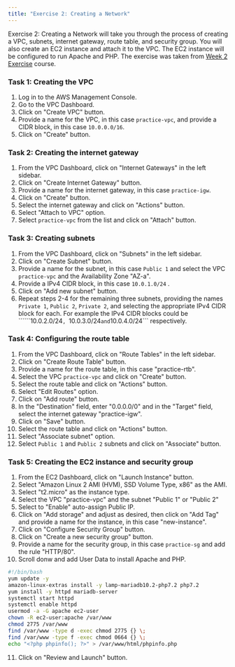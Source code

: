 ```yaml
---
title: "Exercise 2: Creating a Network"
---
```

Exercise 2: Creating a Network will take you through the process of creating a VPC, subnets, internet gateway, route table, and security group. You will also create an EC2 instance and attach it to the VPC. The EC2 instance will be configured to run Apache and PHP. The exercise was taken from [Week 2 Exercise](https://www.coursera.org/learn/aws-certified-solutions-architect-associate/home/week/2) course.

### Task 1: Creating the VPC

1. Log in to the AWS Management Console.
2. Go to the VPC Dashboard.
3. Click on "Create VPC" button.
4. Provide a name for the VPC, in this case `practice-vpc`, and provide a CIDR block, in this case ```10.0.0.0/16```.
5. Click on "Create" button.
### Task 2: Creating the internet gateway

1. From the VPC Dashboard, click on "Internet Gateways" in the left sidebar.
2. Click on "Create Internet Gateway" button.
3. Provide a name for the internet gateway, in this case `practice-igw`.
4. Click on "Create" button.
5. Select the internet gateway and click on "Actions" button.
6. Select "Attach to VPC" option.
7. Select `practice-vpc` from the list and click on "Attach" button.
### Task 3: Creating subnets

1. From the VPC Dashboard, click on "Subnets" in the left sidebar.
2. Click on "Create Subnet" button.
3. Provide a name for the subnet, in this case `Public 1` and select the VPC `practice-vpc` and the Availability Zone "AZ-a".
4. Provide a IPv4 CIDR block, in this case ```10.0.1.0/24``` .
5. Click on "Add new subnet" button.
5. Repeat steps 2-4 for the remaining three subnets, providing the names `Private 1`, `Public 2`, `Private 2`, and selecting the appropriate IPv4 CIDR block for each. For example the IPv4 CIDR blocks could be ``````10.0.2.0/24```, ```10.0.3.0/24``` and ```10.0.4.0/24``` respectively.
### Task 4: Configuring the route table

1. From the VPC Dashboard, click on "Route Tables" in the left sidebar.
2. Click on "Create Route Table" button.
3. Provide a name for the route table, in this case "practice-rtb".
4. Select the VPC `practice-vpc` and click on "Create" button.
5. Select the route table and click on "Actions" button.
6. Select "Edit Routes" option.
7. Click on "Add route" button.
8. In the "Destination" field, enter "0.0.0.0/0" and in the "Target" field, select the internet gateway "practice-igw".
9. Click on "Save" button.
10. Select the route table and click on "Actions" button.
11. Select "Associate subnet" option.
12. Select `Public 1` and `Public 2` subnets and click on "Associate" button.
### Task 5: Creating the EC2 instance and security group

1. From the EC2 Dashboard, click on "Launch Instance" button.
2. Select "Amazon Linux 2 AMI (HVM), SSD Volume Type, x86" as the AMI.
3. Select "t2.micro" as the instance type.
4. Select the VPC "practice-vpc" and the subnet "Public 1" or "Public 2"
5. Select to "Enable" auto-assign Public IP.
6. Click on "Add storage" and adjust as desired, then click on "Add Tag" and provide a name for the instance, in this case "new-instance".
7. Click on "Configure Security Group" button.
8. Click on "Create a new security group" button.
9. Provide a name for the security group, in this case `practice-sg` and add the rule "HTTP/80".
10. Scroll donw and add User Data to install Apache and PHP.
```bash
#!/bin/bash
yum update -y
amazon-linux-extras install -y lamp-mariadb10.2-php7.2 php7.2
yum install -y httpd mariadb-server
systemctl start httpd
systemctl enable httpd
usermod -a -G apache ec2-user
chown -R ec2-user:apache /var/www
chmod 2775 /var/www
find /var/www -type d -exec chmod 2775 {} \;
find /var/www -type f -exec chmod 0664 {} \;
echo "<?php phpinfo(); ?>" > /var/www/html/phpinfo.php
```
11. Click on "Review and Launch" button.